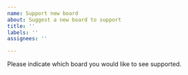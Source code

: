 ```yaml
---
name: Support new board
about: Suggest a new board to support
title: ''
labels: ''
assignees: ''

---
```


Please indicate which board you would like to see supported.
